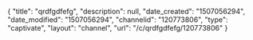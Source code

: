 {
    "title": "qrdfgdfefg",
    "description": null,
    "date_created": "1507056294",
    "date_modified": "1507056294",
    "channelid": "120773806",
    "type": "captivate",
    "layout": "channel",
    "url": "\/c\/qrdfgdfefg\/120773806"
}
